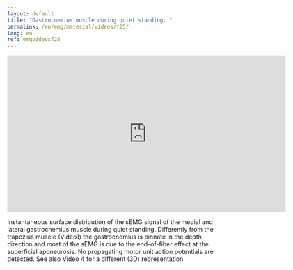```yaml
---
layout: default
title: "Gastrocnemius muscle during quiet standing. "
permalink: /en/emg/material/videos/f25/
lang: en
ref: emgvideosf25
---
```


<iframe width="640" height="360" src="https://www.youtube.com/embed/cMBNdZnjNkk?si=ysL68jkkT1gyquPE" title="YouTube video player" frameborder="0" allow="accelerometer; autoplay; clipboard-write; encrypted-media; gyroscope; picture-in-picture; web-share" allowfullscreen></iframe>

Instantaneous surface distribution of the sEMG signal of the medial and lateral gastrocnemius muscle during quiet standing.  Differently from the trapezius muscle (Video1) the gastrocnemius is pinnate in the depth direction and most of the sEMG is due to the end-of-fiber effect at the superficial aponeurosis. No propagating motor unit action potentials are detected. See also Video 4 for a different (3D) representation.
